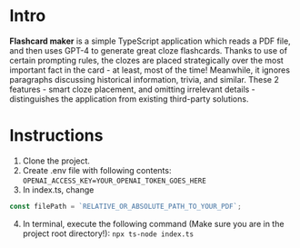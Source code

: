 # Intro 

**Flashcard maker** is a simple TypeScript application which reads a PDF file, and then uses GPT-4 to generate great cloze flashcards. Thanks to use of certain prompting rules, the clozes are placed strategically over the most important fact in the card - at least, most of the time! Meanwhile, it ignores paragraphs discussing historical information, trivia, and similar. These 2 features - smart cloze placement, and omitting irrelevant details - distinguishes the application from existing third-party solutions.

# Instructions
1. Clone the project.
2. Create .env file with following contents:
`OPENAI_ACCESS_KEY=YOUR_OPENAI_TOKEN_GOES_HERE`
3. In index.ts, change 
```typescript
const filePath = `RELATIVE_OR_ABSOLUTE_PATH_TO_YOUR_PDF`;
```
4. In terminal, execute the following command (Make sure you are in the project root directory!):
`npx ts-node index.ts`

